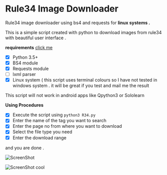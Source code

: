 # Rule34 Image Downloader

Rule34 image downloader using bs4 and requests for **linux systems .**

This is a simple script created with python to download images from rule34
with beautiful user interface .

**requirements**
<a href="#sun">click me </a>
- [x] Python 3.5+ 
- [x] BS4 module
- [x] Requests module
- [ ] lxml parser
- [x] Linux system ( this script uses terminal colours so I have not tested in windows system . it will be great if you test         and mail me the result

This script will not work in android apps like Qpython3 or  Sololearn

**Using Procedures**

- [x]  Execute the script using ```python3 R34.py```
- [x]  Enter the name of the tag you want to search 
- [x]  Enter the page no from where you want to download 
- [x]  Select the file type you need 
- [x]  Enter the download range

and you are done .

![ScreenShot](https://github.com/sunx2/r34py/raw/master/photos/screenshot1.png)

![ScreenShot](https://github.com/sunx2/r34py/raw/master/photos/screenshot2png)
<a name="sun"> cool </a>
